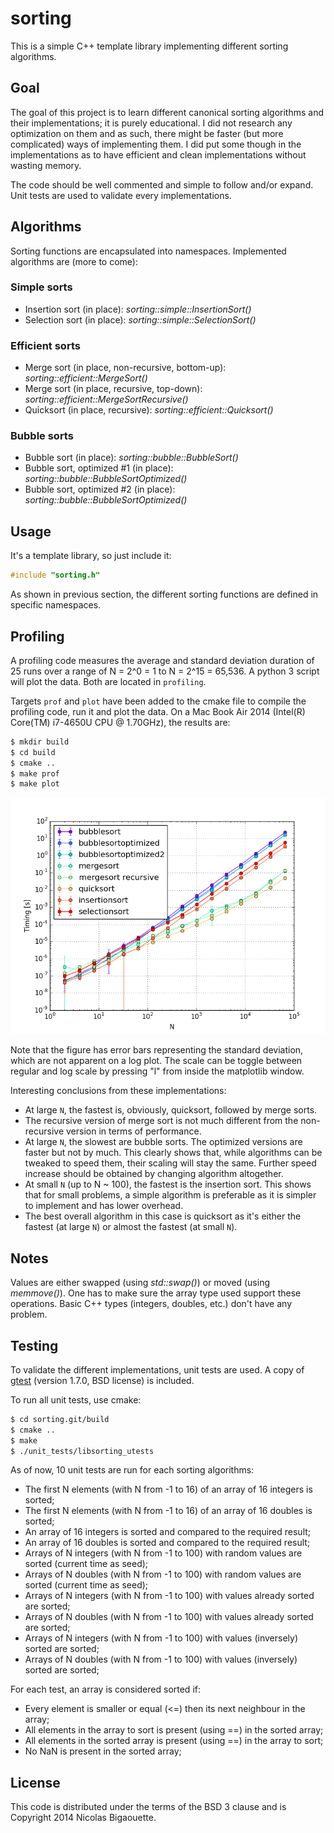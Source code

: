 # sorting

This is a simple C++ template library implementing different sorting algorithms.

## Goal
The goal of this project is to learn different canonical sorting algorithms and
their implementations; it is purely educational. I did not research any optimization
on them and as such, there might be faster (but more complicated) ways of implementing
them. I did put some though in the implementations as to have efficient and clean
implementations without wasting memory.

The code should be well commented and simple to follow and/or expand.
Unit tests are used to validate every implementations.


## Algorithms
Sorting functions are encapsulated into namespaces.
Implemented algorithms are (more to come):
### Simple sorts
* Insertion sort (in place): *sorting::simple::InsertionSort()*
* Selection sort (in place): *sorting::simple::SelectionSort()*

### Efficient sorts
* Merge sort (in place, non-recursive, bottom-up): *sorting::efficient::MergeSort()*
* Merge sort (in place, recursive, top-down): *sorting::efficient::MergeSortRecursive()*
* Quicksort (in place, recursive): *sorting::efficient::Quicksort()*

### Bubble sorts
* Bubble sort (in place): *sorting::bubble::BubbleSort()*
* Bubble sort, optimized #1 (in place): *sorting::bubble::BubbleSortOptimized()*
* Bubble sort, optimized #2 (in place): *sorting::bubble::BubbleSortOptimized()*



## Usage
It's a template library, so just include it:

```C++
#include "sorting.h"
```
As shown in previous section, the different sorting functions are defined in
specific namespaces.

## Profiling

A profiling code measures the average and standard deviation duration of 25
runs over a range of N = 2^0 = 1 to N = 2^15 = 65,536. A python 3 script
will plot the data. Both are located in `profiling`.

Targets `prof` and `plot` have been added to the cmake file to compile
the profiling code, run it and plot the data. On a Mac Book Air 2014
(Intel(R) Core(TM) i7-4650U CPU @ 1.70GHz), the results are:

```bash
$ mkdir build
$ cd build
$ cmake ..
$ make prof
$ make plot
```

![Profiling](profiling.png "Profiling of the different algorithms")

Note that the figure has error bars representing the standard deviation, which
are not apparent on a log plot. The scale can be toggle between regular and log
scale by pressing "l" from inside the matplotlib window.

Interesting conclusions from these implementations:

 * At large `N`, the fastest is, obviously, quicksort, followed by merge sorts.
 * The recursive version of merge sort is not much different from the non-recursive
   version in terms of performance.
 * At large `N`, the slowest are bubble sorts. The optimized versions are faster
   but not by much. This clearly shows that, while algorithms can be tweaked to
   speed them, their scaling will stay the same. Further speed increase should be
   obtained by changing algorithm altogether.
 * At small `N` (up to N ~ 100), the fastest is the insertion sort. This shows that
   for small problems, a simple algorithm is preferable as it is simpler to implement
   and has lower overhead.
 * The best overall algorithm in this case is quicksort as it's either the fastest
   (at large `N`) or almost the fastest (at small `N`).

## Notes
Values are either swapped (using *std::swap()*) or moved (using *memmove()*). One has to make
sure the array type used support these operations. Basic C++ types (integers, doubles, etc.) don't
have any problem.


## Testing
To validate the different implementations, unit tests are used. A copy of [gtest](https://code.google.com/p/googletest/)
(version 1.7.0, BSD license) is included.

To run all unit tests, use cmake:

```bash
$ cd sorting.git/build
$ cmake ..
$ make
$ ./unit_tests/libsorting_utests
```

As of now, 10 unit tests are run for each sorting algorithms:
- The first N elements (with N from -1 to 16) of an array of 16 integers is sorted;
- The first N elements (with N from -1 to 16) of an array of 16 doubles is sorted;
- An array of 16 integers is sorted and compared to the required result;
- An array of 16 doubles is sorted and compared to the required result;
- Arrays of N integers (with N from -1 to 100) with random values are sorted (current time as seed);
- Arrays of N doubles (with N from -1 to 100) with random values are sorted (current time as seed);
- Arrays of N integers (with N from -1 to 100) with values already sorted are sorted;
- Arrays of N doubles (with N from -1 to 100) with values already sorted are sorted;
- Arrays of N integers (with N from -1 to 100) with values (inversely) sorted are sorted;
- Arrays of N doubles (with N from -1 to 100) with values (inversely) sorted are sorted;

For each test, an array is considered sorted if:
- Every element is smaller or equal (<=) then its next neighbour in the array;
- All elements in the array to sort is present (using ==) in the sorted array;
- All elements in the sorted array is present (using ==) in the array to sort;
- No NaN is present in the sorted array;


## License

This code is distributed under the terms of the BSD 3 clause and is Copyright 2014 Nicolas Bigaouette.
